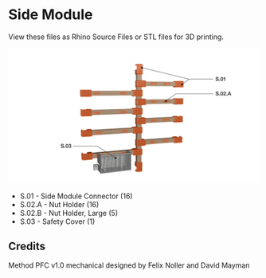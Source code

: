 # Side Module

View these files as Rhino Source Files or STL files for 3D printing.

![Side Module Overview](/Documentation/ModelOverview/mPFC-Model-Overview-SideModule.jpg)
- S.01 - Side Module Connector (16)
- S.02.A - Nut Holder (16)
- S.02.B - Nut Holder, Large (5)
- S.03 - Safety Cover (1)

## Credits

Method PFC v1.0 mechanical designed by Felix Noller and David Mayman